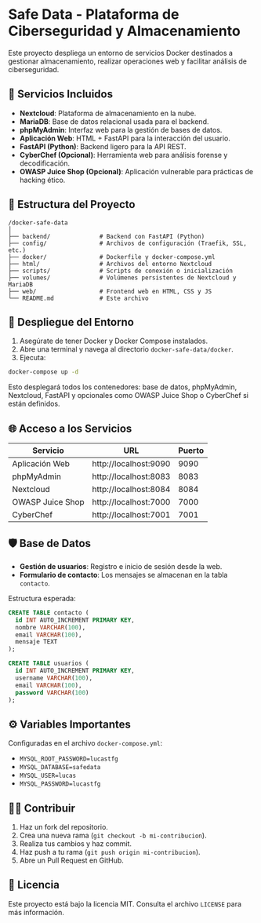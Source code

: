# Safe Data - Plataforma de Ciberseguridad y Almacenamiento

Este proyecto despliega un entorno de servicios Docker destinados a gestionar almacenamiento, realizar operaciones web y facilitar análisis de ciberseguridad.

## 🔧 Servicios Incluidos

- **Nextcloud**: Plataforma de almacenamiento en la nube.
- **MariaDB**: Base de datos relacional usada para el backend.
- **phpMyAdmin**: Interfaz web para la gestión de bases de datos.
- **Aplicación Web**: HTML + FastAPI para la interacción del usuario.
- **FastAPI (Python)**: Backend ligero para la API REST.
- **CyberChef (Opcional)**: Herramienta web para análisis forense y decodificación.
- **OWASP Juice Shop (Opcional)**: Aplicación vulnerable para prácticas de hacking ético.

## 📁 Estructura del Proyecto

```
/docker-safe-data
│
├── backend/              # Backend con FastAPI (Python)
├── config/               # Archivos de configuración (Traefik, SSL, etc.)
├── docker/               # Dockerfile y docker-compose.yml
├── html/                 # Archivos del entorno Nextcloud
├── scripts/              # Scripts de conexión o inicialización
├── volumes/              # Volúmenes persistentes de Nextcloud y MariaDB
├── web/                  # Frontend web en HTML, CSS y JS
└── README.md             # Este archivo
```

## 🚀 Despliegue del Entorno

1. Asegúrate de tener Docker y Docker Compose instalados.
2. Abre una terminal y navega al directorio `docker-safe-data/docker`.
3. Ejecuta:

```bash
docker-compose up -d
```

Esto desplegará todos los contenedores: base de datos, phpMyAdmin, Nextcloud, FastAPI y opcionales como OWASP Juice Shop o CyberChef si están definidos.

## 🌐 Acceso a los Servicios

| Servicio         | URL                          | Puerto |
|------------------|-------------------------------|--------|
| Aplicación Web   | http://localhost:9090         | 9090   |
| phpMyAdmin       | http://localhost:8083         | 8083   |
| Nextcloud        | http://localhost:8084         | 8084   |
| OWASP Juice Shop | http://localhost:7000         | 7000   |
| CyberChef        | http://localhost:7001         | 7001   |

## 🛡️ Base de Datos

- **Gestión de usuarios**: Registro e inicio de sesión desde la web.
- **Formulario de contacto**: Los mensajes se almacenan en la tabla `contacto`.

Estructura esperada:

```sql
CREATE TABLE contacto (
  id INT AUTO_INCREMENT PRIMARY KEY,
  nombre VARCHAR(100),
  email VARCHAR(100),
  mensaje TEXT
);

CREATE TABLE usuarios (
  id INT AUTO_INCREMENT PRIMARY KEY,
  username VARCHAR(100),
  email VARCHAR(100),
  password VARCHAR(100)
);
```

## ⚙️ Variables Importantes

Configuradas en el archivo `docker-compose.yml`:

- `MYSQL_ROOT_PASSWORD=lucastfg`
- `MYSQL_DATABASE=safedata`
- `MYSQL_USER=lucas`
- `MYSQL_PASSWORD=lucastfg`

## 👨‍💻 Contribuir

1. Haz un fork del repositorio.
2. Crea una nueva rama (`git checkout -b mi-contribucion`).
3. Realiza tus cambios y haz commit.
4. Haz push a tu rama (`git push origin mi-contribucion`).
5. Abre un Pull Request en GitHub.

## 📄 Licencia

Este proyecto está bajo la licencia MIT. Consulta el archivo `LICENSE` para más información.
